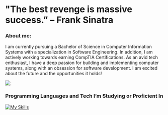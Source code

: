 # "The best revenge is massive success.” – Frank Sinatra


### About me:
I am currently pursuing a Bachelor of Science in Computer Information Systems with a specialization in Software Engineering. In addition, I am actively working towards earning CompTIA Certifications. As an avid tech enthusiast, I have a deep passion for building and implementing computer systems, along with an obsession for software development. I am excited about the future and the opportunities it holds! 

![](https://komarev.com/ghpvc/?ts-at4dm&color=#00FFFF)

### Programming Languages and Tech I’m Studying or Proficient In

[![My Skills](https://skillicons.dev/icons?i=html,css,py,go,cs,js,mysql,vscode,neovim,linux,ubuntu,windows,apple,bootstrap,discord,flutter&perline=10)](https://skillicons.dev)
